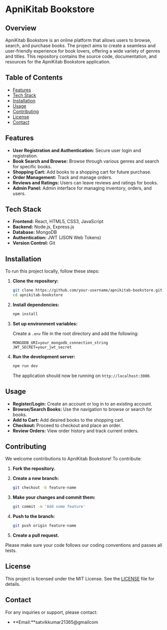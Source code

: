 # ApniKitab Bookstore

## Overview

ApniKitab Bookstore is an online platform that allows users to browse, search, and purchase books. The project aims to create a seamless and user-friendly experience for book lovers, offering a wide variety of genres and titles. This repository contains the source code, documentation, and resources for the ApniKitab Bookstore application.

## Table of Contents

- [Features](#features)
- [Tech Stack](#tech-stack)
- [Installation](#installation)
- [Usage](#usage)
- [Contributing](#contributing)
- [License](#license)
- [Contact](#contact)

## Features

- **User Registration and Authentication:** Secure user login and registration.
- **Book Search and Browse:** Browse through various genres and search for specific books.
- **Shopping Cart:** Add books to a shopping cart for future purchase.
- **Order Management:** Track and manage orders.
- **Reviews and Ratings:** Users can leave reviews and ratings for books.
- **Admin Panel:** Admin interface for managing inventory, orders, and users.

## Tech Stack

- **Frontend:** React, HTML5, CSS3, JavaScript
- **Backend:** Node.js, Express.js
- **Database:** MongoDB
- **Authentication:** JWT (JSON Web Tokens)
- **Version Control:** Git

## Installation

To run this project locally, follow these steps:

1. **Clone the repository:**

    ```bash
    git clone https://github.com/your-username/apnikitab-bookstore.git
    cd apnikitab-bookstore
    ```

2. **Install dependencies:**

    ```bash
    npm install
    ```

3. **Set up environment variables:**

    Create a `.env` file in the root directory and add the following:

    ```plaintext
    MONGODB_URI=your_mongodb_connection_string
    JWT_SECRET=your_jwt_secret
    ```

4. **Run the development server:**

    ```bash
    npm run dev
    ```

    The application should now be running on `http://localhost:3000`.

## Usage

- **Register/Login:** Create an account or log in to an existing account.
- **Browse/Search Books:** Use the navigation to browse or search for books.
- **Add to Cart:** Add desired books to the shopping cart.
- **Checkout:** Proceed to checkout and place an order.
- **Review Orders:** View order history and track current orders.

## Contributing

We welcome contributions to ApniKitab Bookstore! To contribute:

1. **Fork the repository.**
2. **Create a new branch:**

    ```bash
    git checkout -b feature-name
    ```

3. **Make your changes and commit them:**

    ```bash
    git commit -m 'Add some feature'
    ```

4. **Push to the branch:**

    ```bash
    git push origin feature-name
    ```

5. **Create a pull request.**

Please make sure your code follows our coding conventions and passes all tests.

## License

This project is licensed under the MIT License. See the [LICENSE](LICENSE) file for details.

## Contact

For any inquiries or support, please contact:

- **Email:**satvikkumar21365@gmailcom
